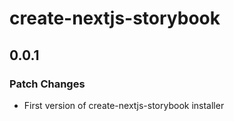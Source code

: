 # create-nextjs-storybook

## 0.0.1

### Patch Changes

- First version of create-nextjs-storybook installer

